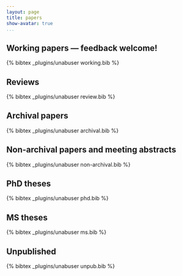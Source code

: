 ```yaml
---
layout: page
title: papers
show-avatar: true
...
```


<!--
## Working papers &mdash; feedback welcome!
%{% bibtex _plugins/unabuser working.bib %}
-->

## Working papers &mdash; feedback welcome!
{% bibtex _plugins/unabuser working.bib %}

## Reviews
{% bibtex _plugins/unabuser review.bib %}

## Archival papers
{% bibtex _plugins/unabuser archival.bib %}

## Non-archival papers and meeting abstracts
{% bibtex _plugins/unabuser non-archival.bib %}

## PhD theses 
{% bibtex _plugins/unabuser phd.bib %}

## MS theses 
{% bibtex _plugins/unabuser ms.bib %}

## Unpublished 
{% bibtex _plugins/unabuser unpub.bib %}

